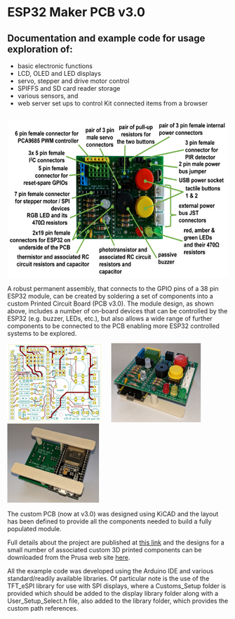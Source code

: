 # ESP32 Maker PCB v3.0
## Documentation and example code for usage exploration of:
 - basic electronic functions
 - LCD, OLED and LED displays
 - servo, stepper and drive motor control
 - SPIFFS and SD card reader storage
 - various sensors, and
 - web server set ups to control Kit connected items from a browser

  &nbsp; &nbsp; <img src="images/ESP32_kits_PCB03_annotated_900w.jpg" width="600" height="357">

  A robust permanent assembly, that connects to the GPIO pins of a 38 pin ESP32 module, can be created by soldering a set of components into a custom Printed Circuit Board (PCB v3.0). The module design, as shown above, includes a number of on-board devices that can be controlled by the ESP32 (e.g. buzzer, LEDs, etc.), but also allows a wide range of further components to be connected to the PCB enabling more ESP32 controlled systems to be explored.

<img src="images/ESP32_kits_PCB03_front01_900w.jpg" width="217" height="180"> &nbsp; &nbsp; <img src="images/ESP32_PCB03_20211109_113014124_900w.jpg" width="204" height="180"> &nbsp; &nbsp; <img src="images/ESP32_PCB03_20211109_113130107_900w.jpg" width="209" height="180"> 

The custom PCB (now at v3.0) was designed using KiCAD and the layout has been defined to provide all the components needed to build a fully populated module.

Full details about the project are published at <a href="https://onlinedevices.org.uk/ESP32+Maker+PCB" target="_blank" >this link</a> and the designs for a small number of associated custom 3D printed components can be downloaded from the Prusa web site <a href="https://www.prusaprinters.org/prints/87023-esp32-maker-pcb-stands" target="_blank" >here</a>.

All the example code was developed using the Arduino IDE and various standard/readily available libraries. Of particular note is the use of the TFT_eSPI library for use with SPI displays, where a Customs_Setup folder is provided which should be added to the display library folder along with a User_Setup_Select.h file, also added to the library folder, which provides the custom path references.
